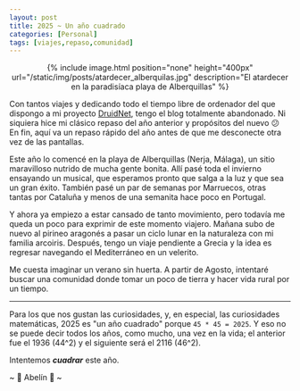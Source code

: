 ```yaml
---
layout: post
title: 2025 ~ Un año cuadrado
categories: [Personal]
tags: [viajes,repaso,comunidad]
---
```


<center>
{% include image.html position="none" height="400px" url="/static/img/posts/atardecer_alberquilas.jpg" description="El atardecer en la paradisíaca playa de Alberquillas" %}
</center>

Con tantos viajes y dedicando todo el tiempo libre de ordenador del que dispongo a mi proyecto [DruidNet](https://druidnet.es/), tengo el blog totalmente abandonado. Ni siquiera hice mi clásico repaso del año anterior y propósitos del nuevo 😕 En fin, aquí va un repaso rápido del año antes de que me desconecte otra vez de las pantallas.

Este año lo comencé en la playa de Alberquillas (Nerja, Málaga), un sitio maravilloso nutrido de mucha gente bonita. Allí pasé toda el invierno ensayando un musical, que esperamos pronto que salga a la luz y que sea un gran éxito. También pasé un par de semanas por Marruecos, otras tantas por Cataluña y menos de una semanita hace poco en Portugal.

Y ahora ya empiezo a estar cansado de tanto movimiento, pero todavía me queda un poco para exprimir de este momento viajero. Mañana subo de nuevo al pirineo aragonés a pasar un ciclo lunar en la naturaleza con mi familia arcoiris. Después, tengo un viaje pendiente a Grecia y la idea es regresar navegando el Mediterráneo en un velerito.

Me cuesta imaginar un verano sin huerta. A partir de Agosto, intentaré buscar una comunidad donde tomar un poco de tierra y hacer vida rural por un tiempo.

-----

Para los que nos gustan las curiosidades, y, en especial, las curiosidades matemáticas, 2025 es "un año cuadrado" porque ```45 * 45 = 2025```. Y eso no se puede decir todos los años, como mucho, una vez en la vida; el anterior fue el 1936 (44^2) y el siguiente será el 2116 (46^2).

Intentemos **_cuadrar_** este año.

~ 🙏 Abelín 🌱 ~
